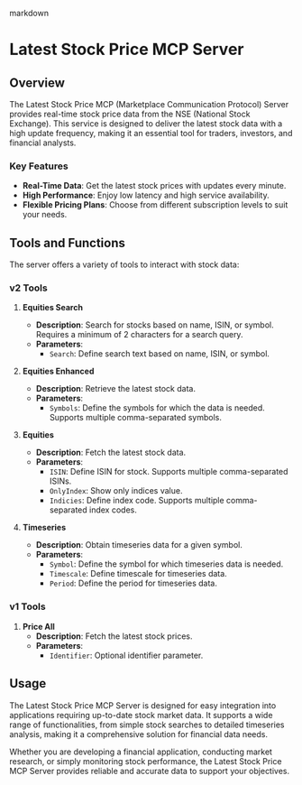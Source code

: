 markdown
# Latest Stock Price MCP Server

## Overview

The Latest Stock Price MCP (Marketplace Communication Protocol) Server provides real-time stock price data from the NSE (National Stock Exchange). This service is designed to deliver the latest stock data with a high update frequency, making it an essential tool for traders, investors, and financial analysts.

### Key Features

- **Real-Time Data**: Get the latest stock prices with updates every minute.
- **High Performance**: Enjoy low latency and high service availability.
- **Flexible Pricing Plans**: Choose from different subscription levels to suit your needs.

## Tools and Functions

The server offers a variety of tools to interact with stock data:

### v2 Tools

1. **Equities Search**
   - **Description**: Search for stocks based on name, ISIN, or symbol. Requires a minimum of 2 characters for a search query.
   - **Parameters**: 
     - `Search`: Define search text based on name, ISIN, or symbol.

2. **Equities Enhanced**
   - **Description**: Retrieve the latest stock data.
   - **Parameters**:
     - `Symbols`: Define the symbols for which the data is needed. Supports multiple comma-separated symbols.

3. **Equities**
   - **Description**: Fetch the latest stock data.
   - **Parameters**:
     - `ISIN`: Define ISIN for stock. Supports multiple comma-separated ISINs.
     - `OnlyIndex`: Show only indices value.
     - `Indicies`: Define index code. Supports multiple comma-separated index codes.

4. **Timeseries**
   - **Description**: Obtain timeseries data for a given symbol.
   - **Parameters**:
     - `Symbol`: Define the symbol for which timeseries data is needed.
     - `Timescale`: Define timescale for timeseries data.
     - `Period`: Define the period for timeseries data.

### v1 Tools

1. **Price All**
   - **Description**: Fetch the latest stock prices.
   - **Parameters**:
     - `Identifier`: Optional identifier parameter.

## Usage

The Latest Stock Price MCP Server is designed for easy integration into applications requiring up-to-date stock market data. It supports a wide range of functionalities, from simple stock searches to detailed timeseries analysis, making it a comprehensive solution for financial data needs.

Whether you are developing a financial application, conducting market research, or simply monitoring stock performance, the Latest Stock Price MCP Server provides reliable and accurate data to support your objectives.